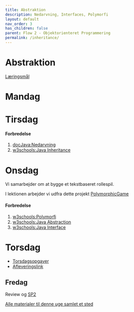 ```yaml
---
title: Abstraktion
description: Nedarvning, Interfaces, Polymorfi
layout: default
nav_order: 3
has_children: false
parent: Flow 2 - Objektorienteret Programmering
permalink: /inheritance/
---
```



# Abstraktion
[Læringsmål](./learningobjectives)

# Mandag


# Tirsdag



#### Forbredelse
1. [docJava:Nedarvning](http://www.docjava.dk/objektorienteret_programmering/nedarvning/nedarvning.htm) 
2. [w3schools:Java Inheritance](https://www.w3schools.com/java/java_inheritance.asp)

# Onsdag
   Vi samarbejder om at bygge et tekstbaseret rollespil.

   I lektionen arbejder vi udfra dette projekt
   [PolymorphicGame](https://github.com/Dat1Cphbusiness/PolymorphicGame)

#### Forbredelse
<!--1. [docJava:Polymorfi](http://www.docjava.dk/objektorienteret_programmering/polymorfi/polymorfi.htm)-->

1. [w3schools:Polymorfi](https://www.w3schools.com/java/java_polymorphism.asp)
2. [w3schools:Java Abstraction](https://www.w3schools.com/java/java_abstract.asp)
3. [w3schools:Java Interface](https://www.w3schools.com/java/java_interface.asp)


# Torsdag
- [Torsdagsopgaver](https://github.com/Dat1Cphbusiness/Torsdagsopgaver-6---polymorphi-og-stacktrace)
- [Afleveringslink](https://cphbusiness.mrooms.net/mod/assign/view.php?id=766001)


## Fredag
Review og [SP2](./projects/SP2/)


[Alle materialer til denne uge samlet et sted](./resources.md)
